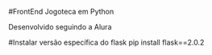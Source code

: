 #FrontEnd Jogoteca em Python

Desenvolvido seguindo a Alura

#Instalar versão específica do flask
pip install flask==2.0.2
